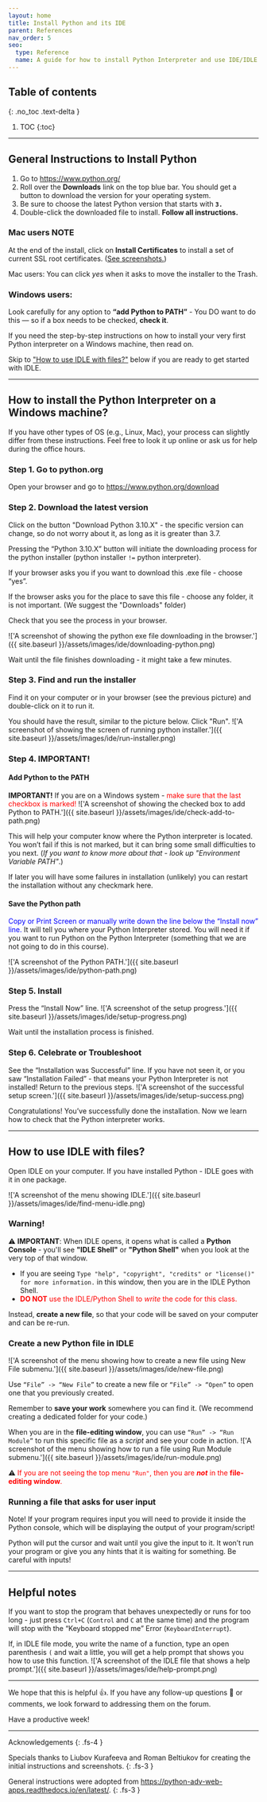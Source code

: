 ```yaml
---
layout: home
title: Install Python and its IDE
parent: References
nav_order: 5
seo:
  type: Reference
  name: A guide for how to install Python Interpreter and use IDE/IDLE
---
```


## Table of contents
{: .no_toc .text-delta }

1. TOC
{:toc}

---


## General Instructions to Install Python

1. Go to <https://www.python.org/>
1. Roll over the **Downloads** link on the top blue bar. You should get a button to download the version for your operating system.
1. Be sure to choose the latest Python version that starts with **`3.`**
1. Double-click the downloaded file to install. **Follow all instructions.**

### Mac users NOTE
At the end of the install, click on **Install Certificates** to install a set of current SSL root certificates. ([See screenshots.](https://docs.google.com/presentation/d/1Abq0U0BFuMygqpWpsek4q_3JKRC_fbQZRLKXTA_gvhk/edit#slide=id.g110b681bc66_0_9))

Mac users: You can click _yes_ when it asks to move the installer to the Trash.

### Windows users: 
Look carefully for any option to **“add Python to PATH”** - You DO want to do this — so if a box needs to be checked, **check it**.

If you need the step-by-step instructions on how to install your very first Python interpreter on a Windows machine, then read on. 

Skip to ["How to use IDLE with files?"](#how-to-use-idle-with-files) below if you are ready to get started with IDLE.

---

## How to install the Python Interpreter on a Windows machine?

If you have other types of OS (e.g., Linux, Mac), your process can slightly differ from these instructions. Feel free to look it up online or ask us for help during the office hours.


### Step 1. Go to python.org

Open your browser and go to <https://www.python.org/download>

### Step 2. Download the latest version

Click on the button "Download Python 3.10.X" - the specific version can change, so do not worry about it, as long as it is greater than 3.7.

Pressing the “Python 3.10.X” button will initiate the downloading process for the python installer (python installer `!=` python interpreter).

If your browser asks you if you want to download this .exe file - choose “yes”.

If the browser asks you for the place to save this file - choose any folder, it is not important. (We suggest the "Downloads" folder)

Check that you see the process in your browser.

!['A screenshot of showing the python exe file downloading in the browser.']({{ site.baseurl }}/assets/images/ide/downloading-python.png)

Wait until the file finishes downloading - it might take a few minutes.

### Step 3. Find and run the installer

Find it on your computer or in your browser (see the previous picture) and double-click on it to run it.

You should have the result, similar to the picture below.
Click "Run".
!['A screenshot of showing the screen of running python installer.']({{ site.baseurl }}/assets/images/ide/run-installer.png)


### Step 4. IMPORTANT! 
#### Add Python to the PATH
**IMPORTANT!** If you are on a Windows system - <span style="color:red"> make sure that the last checkbox is marked!</span>
!['A screenshot of showing the checked box to add Python to PATH.']({{ site.baseurl }}/assets/images/ide/check-add-to-path.png)


This will help your computer know where the Python interpreter is located. 
You won’t fail if this is not marked, but it can bring some small difficulties to you next. 
(_If you want to know more about that - look up "Environment Variable PATH"_.)

If later you will have some failures in installation (unlikely) you can restart the installation without any checkmark here.

#### Save the Python path

<span style="color:blue">Copy or Print Screen or manually write down the line below the “Install now” line.</span>
It will tell you where your Python Interpreter stored. You will need it if you want to run Python on the Python Interpreter (something that we are not going to do in this course).

!['A screenshot of the Python PATH.']({{ site.baseurl }}/assets/images/ide/python-path.png)


### Step 5. Install

Press the “Install Now” line.
!['A screenshot of the setup progress.']({{ site.baseurl }}/assets/images/ide/setup-progress.png)

Wait until the installation process is finished.


### Step 6. Celebrate or Troubleshoot

See the “Installation was Successful” line. If you have not seen it, or you saw “Installation Failed” - that means your Python Interpreter is not installed! Return to the previous steps.
!['A screenshot of the successful setup screen.']({{ site.baseurl }}/assets/images/ide/setup-success.png)


Congratulations! You’ve successfully done the installation. Now we learn how to check that the Python interpreter works.

---

## How to use IDLE with files?

Open IDLE on your computer. If you have installed Python - IDLE goes with it in one package.

!['A screenshot of the menu showing IDLE.']({{ site.baseurl }}/assets/images/ide/find-menu-idle.png)


### Warning!
⚠️  **IMPORTANT**: When IDLE opens, it opens what is called a **Python Console** - you'll see **"IDLE Shell"** or **"Python Shell"** when you look at the very top of that window.
* If you are seeing `Type "help", "copyright", "credits" or "license()" for more information.` in this window, then you are in the IDLE Python Shell.
* <span style="color:red">**DO NOT** use the IDLE/Python Shell to _write_ the code for this class.</span>

Instead, **create a new file**, so that your code will be saved on your computer and can be re-run.

### Create a new Python file in IDLE
!['A screenshot of the menu showing how to create a new file using New File submenu.']({{ site.baseurl }}/assets/images/ide/new-file.png)

Use `“File” -> “New File”` to create a new file or `“File” -> “Open”` to open one that you previously created. 

Remember to **save your work** somewhere you can find it. (We recommend creating a dedicated folder for your code.)

When you are in the **file-editing window**, you can use `“Run” -> “Run Module”` to run this specific file as a _script_ and see your code in action.
!['A screenshot of the menu showing how to run a file using Run Module submenu.']({{ site.baseurl }}/assets/images/ide/run-module.png)

⚠️  <span style="color:red">If you are not seeing the top menu `"Run"`, then you are _**not**_ in the **file-editing window**.</span>


### Running a file that asks for user input

Note! If your program requires input you will need to provide it inside the Python console, which will be displaying the output of your program/script!

Python will put the cursor and wait until you give the input to it. It won’t run your program or give you any hints that it is waiting for something. Be careful with inputs!

---

## Helpful notes

If you want to stop the program that behaves unexpectedly or runs for too long - just press `Ctrl+C` (`Control` and `C` at the same time) and the program will stop with the “Keyboard stopped me” Error (`KeyboardInterrupt`).

If, in IDLE file mode, you write the name of a function, type an open parenthesis `(` and wait a little, you will get a help prompt that shows you how to use this function.
!['A screenshot of the IDLE file that shows a help prompt.']({{ site.baseurl }}/assets/images/ide/help-prompt.png)

---

We hope that this is helpful 👍. If you have any follow-up questions 🧐 or comments, we look forward to addressing them on the forum.

Have a productive week!

---
Acknowledgements
{: .fs-4 }

Specials thanks to Liubov Kurafeeva and Roman Beltiukov for creating the initial instructions and screenshots.
{: .fs-3 }

General instructions were adopted from <https://python-adv-web-apps.readthedocs.io/en/latest/>.
{: .fs-3 }

